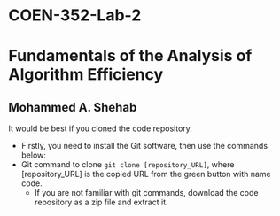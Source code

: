 # COEN-352-Lab-2
# Fundamentals of the Analysis of Algorithm Efficiency
## Mohammed A. Shehab

It would be best if you cloned the code repository.

* Firstly, you need to install the Git software, then use the commands below:
* Git command to clone `git clone [repository_URL]`, where  [repository_URL] is the copied URL from the green button with name code.
  * If you are not familiar with git commands, download the code repository as a zip file and extract it.
